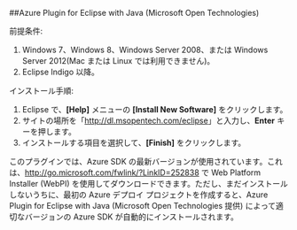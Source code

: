 ##Azure Plugin for Eclipse with Java (Microsoft Open Technologies)

前提条件:

1. Windows 7、Windows 8、Windows Server 2008、または Windows Server 2012(Mac または Linux では利用できません)。
2. Eclipse Indigo 以降。

インストール手順:

1. Eclipse で、**[Help]** メニューの **[Install New Software]** をクリックします。
2. サイトの場所を「<http://dl.msopentech.com/eclipse>」と入力し、**Enter** キーを押します。
3. インストールする項目を選択して、**[Finish]** をクリックします。

このプラグインでは、Azure SDK の最新バージョンが使用されています。これは、<http://go.microsoft.com/fwlink/?LinkID=252838> で Web Platform Installer (WebPI) を使用してダウンロードできます。ただし、まだインストールしないうちに、最初の Azure デプロイ プロジェクトを作成すると、Azure Plugin for Eclipse with Java (Microsoft Open Technologies 提供) によって適切なバージョンの Azure SDK が自動的にインストールされます。

<!---HONumber=July15_HO2-->